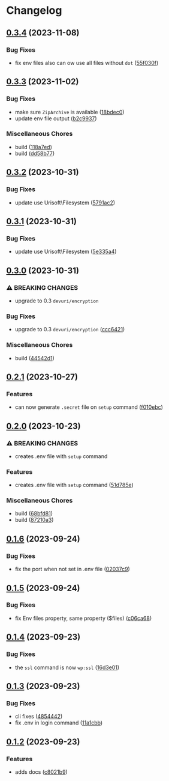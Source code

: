 # Changelog

## [0.3.4](https://github.com/devuri/wpenv-console/compare/v0.3.3...v0.3.4) (2023-11-08)


### Bug Fixes

* fix env files also can ow use all files without `dot` ([55f030f](https://github.com/devuri/wpenv-console/commit/55f030fb811e30a33525cbaf11b8c4e016c68c35))

## [0.3.3](https://github.com/devuri/wpenv-console/compare/v0.3.2...v0.3.3) (2023-11-02)


### Bug Fixes

* make sure `ZipArchive` is available ([18bdec0](https://github.com/devuri/wpenv-console/commit/18bdec08a6f491013e29cff5ca3fe554a9b1b587))
* update env file output ([b2c9937](https://github.com/devuri/wpenv-console/commit/b2c9937a1cbefaa34bb9c3097e61f81dfdadd9d3))


### Miscellaneous Chores

* build ([118a7ed](https://github.com/devuri/wpenv-console/commit/118a7ed0ef0f9998158b2d7a642d20f68143a62b))
* build ([dd58b77](https://github.com/devuri/wpenv-console/commit/dd58b77f91b4e32a570480cd33bb6431f3a0588f))

## [0.3.2](https://github.com/devuri/wpenv-console/compare/v0.3.1...v0.3.2) (2023-10-31)


### Bug Fixes

* update use  Urisoft\Filesystem ([5791ac2](https://github.com/devuri/wpenv-console/commit/5791ac219ea3232787c9544c7fb7e4bbd711f3a4))

## [0.3.1](https://github.com/devuri/wpenv-console/compare/v0.3.0...v0.3.1) (2023-10-31)


### Bug Fixes

* update use Urisoft\Filesystem ([5e335a4](https://github.com/devuri/wpenv-console/commit/5e335a48969d593701de8f76509209c3ef71bc52))

## [0.3.0](https://github.com/devuri/wpenv-console/compare/v0.2.1...v0.3.0) (2023-10-31)


### ⚠ BREAKING CHANGES

* upgrade to 0.3 `devuri/encryption`

### Bug Fixes

* upgrade to 0.3 `devuri/encryption` ([ccc6421](https://github.com/devuri/wpenv-console/commit/ccc642189f3d915e8238c45589d2303b78ae56bb))


### Miscellaneous Chores

* build ([44542d1](https://github.com/devuri/wpenv-console/commit/44542d1ac1dffc61edd505a1c3415f4fe18c4acd))

## [0.2.1](https://github.com/devuri/wpenv-console/compare/v0.2.0...v0.2.1) (2023-10-27)


### Features

* can now generate `.secret` file on `setup` command ([f010ebc](https://github.com/devuri/wpenv-console/commit/f010ebcce349e962db8585f16c6f8a7eed3eb3a3))

## [0.2.0](https://github.com/devuri/wpenv-console/compare/v0.1.6...v0.2.0) (2023-10-23)


### ⚠ BREAKING CHANGES

* creates .env file with `setup` command

### Features

* creates .env file with `setup` command ([51d785e](https://github.com/devuri/wpenv-console/commit/51d785e8b3c5d32acd8a9cbb32d8380a44332a80))


### Miscellaneous Chores

* build ([68bfd81](https://github.com/devuri/wpenv-console/commit/68bfd81488ae6611510d113ed6e99829131e6aac))
* build ([87210a3](https://github.com/devuri/wpenv-console/commit/87210a3ad57bd1c15221b3246349bb95d04300aa))

## [0.1.6](https://github.com/devuri/wpenv-console/compare/v0.1.5...v0.1.6) (2023-09-24)


### Bug Fixes

* fix the port when not set in .env file ([02037c9](https://github.com/devuri/wpenv-console/commit/02037c99f12e4df1a3f8e397698bef25d9ab5dee))

## [0.1.5](https://github.com/devuri/wpenv-console/compare/v0.1.4...v0.1.5) (2023-09-24)


### Bug Fixes

* fix Env files property, same property ($files) ([c06ca68](https://github.com/devuri/wpenv-console/commit/c06ca68197980c90a3757f01aa0bf6216e03270f))

## [0.1.4](https://github.com/devuri/wpenv-console/compare/v0.1.3...v0.1.4) (2023-09-23)


### Bug Fixes

* the `ssl` command is now `wp:ssl` ([16d3e01](https://github.com/devuri/wpenv-console/commit/16d3e012f84528e0faa7b9acf05e632d9b407967))

## [0.1.3](https://github.com/devuri/wpenv-console/compare/v0.1.2...v0.1.3) (2023-09-23)


### Bug Fixes

* cli fixes ([4854442](https://github.com/devuri/wpenv-console/commit/485444212d21decd11b0a986c5c92b6180409eda))
* fix .env in login command ([11a1cbb](https://github.com/devuri/wpenv-console/commit/11a1cbb2205d76e275af921809d86cb4a8c772dd))

## [0.1.2](https://github.com/devuri/wpenv-console/compare/v0.1.1...v0.1.2) (2023-09-23)


### Features

* adds docs ([c8021b9](https://github.com/devuri/wpenv-console/commit/c8021b922f5577e9e3e855e97145cdaa22394410))
